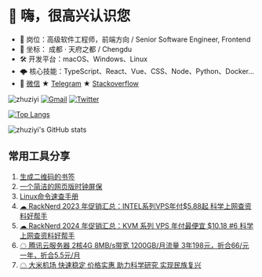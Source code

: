 # 👋 嗨，很高兴认识您 

- 🌱 岗位：高级软件工程师，前端方向 / Senior Software Engineer, Frontend
- 🔭 坐标： 成都 · 天府之都 / Chengdu
- 🛠 开发平台：macOS、Windows、Linux
- 🌩 核心技能：TypeScript、React、Vue、CSS、Node、Python、Docker...
- 📨 [微信](https://github.com/zhuziyi1989/zhuziyi1989/assets/4889586/3accae5f-d038-4f95-b389-b0b2b4e33bef) ★  [Telegram](http://t.me/zhuziyi)  ★  [Stackoverflow](https://stackoverflow.com/users/5750508/zhuziyi)

![zhuziyi](https://komarev.com/ghpvc/?username=zhuziyi1989) [![Gmail](https://img.shields.io/badge/-Gmail-c14438?style=flat&logo=Gmail&logoColor=white)](mailto:zhuziyi1989@gmail.com) [![Twitter](https://img.shields.io/twitter/url?style=social&url=https%3A%2F%2Ftwitter.com%2Fzhuziyi)](https://twitter.com/zhuziyi)

[![Top Langs](https://github-readme-stats.vercel.app/api/top-langs/?username=zhuziyi1989&layout=compact&card_width=440&locale=cn&hide=html)](https://github.com/anuraghazra/github-readme-stats)

![zhuziyi's GitHub stats](https://github-readme-stats.vercel.app/api?username=zhuziyi1989&theme=&show_icons=true&locale=cn) 

## 常用工具分享

1. [生成二维码的书签](https://zhuziyi1989.github.io/tools/static/qcode-bookmark.html)
2. [一个简洁的网页版时钟屏保](https://zhuziyi1989.github.io/tools/static/time.html)
3. [Linux命令速查手册](https://zhuziyi1989.github.io/tools/static/linux.html)
4. [☁ RackNerd 2023 年促销汇总：INTEL系列VPS年付$5.88起 科学上网查资料好帮手](https://github.com/zhuziyi1989/tools/issues/3)
5. [☁ RackNerd 2024 年促销汇总：KVM 系列 VPS 年付最便宜 $10.18 #6 科学上网查资料好帮手](https://github.com/zhuziyi1989/tools/issues/6)
6. [☁ 腾讯云服务器 2核4G 8MB/s带宽 1200GB/月流量 3年198元，折合66/元一年，折合5.5元/月](https://cloud.tencent.com/act/double11?spread_hash_key=e93a2c5ce2b556f687a7ef5fd51d6518&cps_key=917188fc78471c79220100fbcee12c96)
7. [☁ 大米机场 快速稳定 价格实惠 助力科学研究 实现民族复兴](https://1s.bigmeok.me/user#/register?code=u0zbAkPZ)
